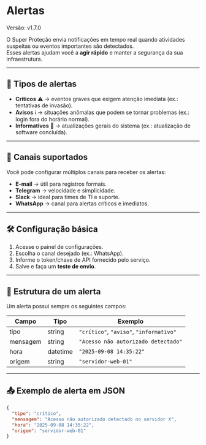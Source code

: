 # Alertas
Versão: v1.7.0

O Super Proteção envia notificações em tempo real quando atividades suspeitas ou eventos importantes são detectados.  
Esses alertas ajudam você a **agir rápido** e manter a segurança da sua infraestrutura.

---

## 📌 Tipos de alertas
- **Críticos** ⚠️ → eventos graves que exigem atenção imediata (ex.: tentativas de invasão).  
- **Avisos** ℹ️ → situações anômalas que podem se tornar problemas (ex.: login fora do horário normal).  
- **Informativos** 📢 → atualizações gerais do sistema (ex.: atualização de software concluída).  

---

## 📡 Canais suportados
Você pode configurar múltiplos canais para receber os alertas:

- **E-mail** → útil para registros formais.  
- **Telegram** → velocidade e simplicidade.  
- **Slack** → ideal para times de TI e suporte.  
- **WhatsApp** → canal para alertas críticos e imediatos.  

---

## 🛠️ Configuração básica
1. Acesse o painel de configurações.  
2. Escolha o canal desejado (ex.: WhatsApp).  
3. Informe o token/chave de API fornecido pelo serviço.  
4. Salve e faça um **teste de envio**.  

---

## 📑 Estrutura de um alerta
Um alerta possui sempre os seguintes campos:

| Campo      | Tipo      | Exemplo                                    |
|------------|-----------|--------------------------------------------|
| tipo       | string    | `"crítico"`, `"aviso"`, `"informativo"`   |
| mensagem   | string    | `"Acesso não autorizado detectado"`        |
| hora       | datetime  | `"2025-09-08 14:35:22"`                    |
| origem     | string    | `"servidor-web-01"`                        |

---

## 📤 Exemplo de alerta em JSON
```json
{
  "tipo": "crítico",
  "mensagem": "Acesso não autorizado detectado no servidor X",
  "hora": "2025-09-08 14:35:22",
  "origem": "servidor-web-01"
}
